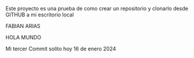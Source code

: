 Este proyecto es una prueba de como crear un repositorio y clonarlo desde GITHUB a mi escritorio local

FABIAN ARIAS

HOLA MUNDO

Mi tercer Commit solito hoy 16 de enero 2024
